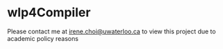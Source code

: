 # wlp4Compiler
Please contact me at irene.choi@uwaterloo.ca to view this project due to academic policy reasons

